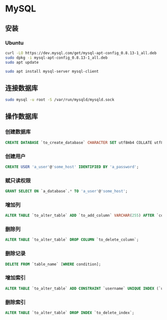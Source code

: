 # MySQL

## 安装

### Ubuntu

```sh
curl -LO https://dev.mysql.com/get/mysql-apt-config_0.8.13-1_all.deb
sudo dpkg -i mysql-apt-config_0.8.13-1_all.deb
sudo apt update

sudo apt install mysql-server mysql-client
```

## 连接数据库

```sh
sudo mysql -u root -S /var/run/mysqld/mysqld.sock
```

## 操作数据库

### 创建数据库

```sql
CREATE DATABASE `to_create_database` CHARACTER SET utf8mb4 COLLATE utf8mb4_unicode_ci;
```

### 创建用户

```sql
CREATE USER 'a_user'@'some_host' IDENTIFIED BY 'a_password';
```

### 赋只读权限

```sql
GRANT SELECT ON `a_database`.* TO 'a_user'@'some_host';
```

### 增加列

```sql
ALTER TABLE `to_alter_table` ADD `to_add_column` VARCHAR(255) AFTER `column1`;
```

### 删除列

```sql
ALTER TABLE `to_alter_table` DROP COLUMN `to_delete_column`;
```

### 删除记录

```sql
DELETE FROM `table_name` [WHERE condition];
```

### 增加索引

```sql
ALTER TABLE `to_alter_table` ADD CONSTRAINT `username` UNIQUE INDEX (`username`);
```

### 删除索引

```sql
ALTER TABLE `to_alter_table` DROP INDEX `to_delete_index`;
```
